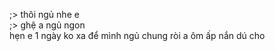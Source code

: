 ;> thôi ngủ nhe e<br>
;> ghệ a ngủ ngon<br>
hẹn e 1 ngày ko xa để mình ngủ chung ròi a ôm ấp nắn dú cho
